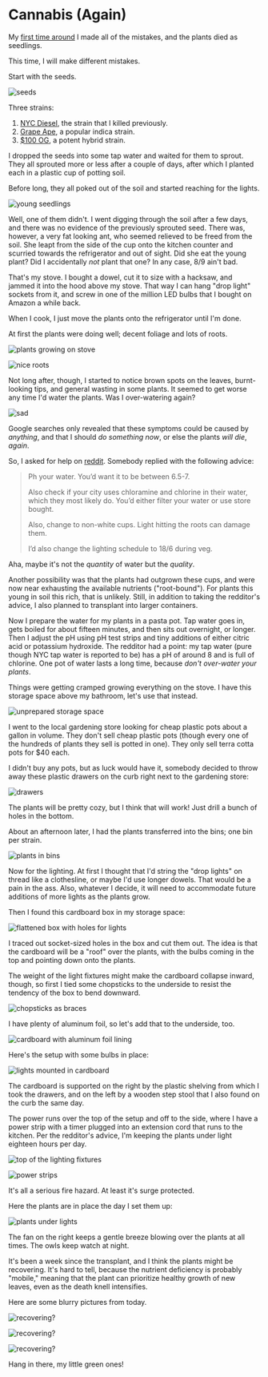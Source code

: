 Cannabis (Again)
================
My [first time around][1] I made all of the mistakes, and the plants died as
seedlings.

This time, I will make different mistakes.

Start with the seeds.

![seeds](seeds_small.webp)

Three strains:

1. [NYC Diesel][2], the strain that I killed previously.
2. [Grape Ape][3], a popular indica strain.
3. [$100 OG][4], a potent hybrid strain.

I dropped the seeds into some tap water and waited for them to sprout.  They
all sprouted more or less after a couple of days, after which I planted each
in a plastic cup of potting soil.

Before long, they all poked out of the soil and started reaching for the
lights.

![young seedlings](young_small.webp)

Well, one of them didn't.  I went digging through the soil after a few days,
and there was no evidence of the previously sprouted seed.  There was, however,
a very fat looking ant, who seemed relieved to be freed from the soil.  She
leapt from the side of the cup onto the kitchen counter and scurried towards
the refrigerator and out of sight.  Did she eat the young plant?  Did I
accidentally _not_ plant that one?  In any case, 8/9 ain't bad.

That's my stove.  I bought a dowel, cut it to size with a hacksaw, and jammed
it into the hood above my stove.  That way I can hang "drop light" sockets from
it, and screw in one of the million LED bulbs that I bought on Amazon a while
back.

When I cook, I just move the plants onto the refrigerator until I'm done.

At first the plants were doing well; decent foliage and lots of roots. 

![plants growing on stove](stove_small.webp)

![nice roots](roots_small.webp)

Not long after, though, I started to notice brown spots on the leaves,
burnt-looking tips, and general wasting in some plants.  It seemed to get
worse any time I'd water the plants.  Was I over-watering again?

![sad](sad_small.webp)

Google searches only revealed that these symptoms could be caused by
_anything_, and that I should _do something now_, or else the plants _will
die_, _again_.

So, I asked for help on [reddit][5].  Somebody replied with the following
advice:

> Ph your water. You’d want it to be between 6.5-7.
>
> Also check if your city uses chloramine and chlorine in their water, which
> they most likely do. You’d either filter your water or use store bought.
>
> Also, change to non-white cups. Light hitting the roots can damage them.
>
> I’d also change the lighting schedule to 18/6 during veg.

Aha, maybe it's not the _quantity_ of water but the _quality_.

Another possibility was that the plants had outgrown these cups, and were now
near exhausting the available nutrients ("root-bound").  For plants this young
in soil this rich, that is unlikely.  Still, in addition to taking the
redditor's advice, I also planned to transplant into larger containers.

Now I prepare the water for my plants in a pasta pot.  Tap water goes in, gets
boiled for about fifteen minutes, and then sits out overnight, or longer.  Then
I adjust the pH using pH test strips and tiny additions of either citric acid
or potassium hydroxide.  The redditor had a point: my tap water (pure though
NYC tap water is reported to be) has a pH of around 8 and is full of chlorine.
One pot of water lasts a long time, because _don't over-water your plants_.

Things were getting cramped growing everything on the stove.  I have this
storage space above my bathroom, let's use that instead.

![unprepared storage space](storage_small.webp)

I went to the local gardening store looking for cheap plastic pots about a
gallon in volume.  They don't sell cheap plastic pots (though every one of
the hundreds of plants they sell is potted in one).  They only sell terra cotta
pots for $40 each.

I didn't buy any pots, but as luck would have it, somebody decided to throw
away these plastic drawers on the curb right next to the gardening store:

![drawers](bins_small.webp)

The plants will be pretty cozy, but I think that will work!  Just drill a bunch
of holes in the bottom.

About an afternoon later, I had the plants transferred into the bins; one bin
per strain.

![plants in bins](plants-in-bins_small.webp)

Now for the lighting.  At first I thought that I'd string the "drop lights" on
thread like a clothesline, or maybe I'd use longer dowels.  That would be a
pain in the ass.  Also, whatever I decide, it will need to accommodate future
additions of more lights as the plants grow.

Then I found this cardboard box in my storage space:

![flattened box with holes for lights](light-holes_small.webp)

I traced out socket-sized holes in the box and cut them out.  The idea is that
the cardboard will be a "roof" over the plants, with the bulbs coming in the 
top and pointing down onto the plants.

The weight of the light fixtures might make the cardboard collapse inward,
though, so first I tied some chopsticks to the underside to resist the tendency
of the box to bend downward.

![chopsticks as braces](chop-sticks_small.webp)

I have plenty of aluminum foil, so let's add that to the underside, too.

![cardboard with aluminum foil lining](foil_small.webp)

Here's the setup with some bulbs in place:

![lights mounted in cardboard](lights-on_small.webp)

The cardboard is supported on the right by the plastic shelving from which I
took the drawers, and on the left by a wooden step stool that I also found
on the curb the same day.

The power runs over the top of the setup and off to the side, where I have
a power strip with a timer plugged into an extension cord that runs to the
kitchen.  Per the redditor's advice, I'm keeping the plants under light
eighteen hours per day.

![top of the lighting fixtures](lights-top_small.webp)

![power strips](power_small.webp)

It's all a serious fire hazard.  At least it's surge protected.

Here the plants are in place the day I set them up:

![plants under lights](with-plants_small.webp)

The fan on the right keeps a gentle breeze blowing over the plants at all
times.  The owls keep watch at night.

It's been a week since the transplant, and I think the plants might be
recovering.  It's hard to tell, because the nutrient deficiency is probably
"mobile," meaning that the plant can prioritize healthy growth of new leaves,
even as the death knell intensifies.

Here are some blurry pictures from today.

![recovering?](recovering-1_small.webp)

![recovering?](recovering-2_small.webp)

![recovering?](recovering-3_small.webp)

Hang in there, my little green ones!

[1]: /cannabis/cannabis.html
[2]: https://www.leafly.com/strains/nyc-diesel
[3]: https://www.leafly.com/strains/grape-ape
[4]: https://www.leafly.com/strains/100-og
[5]: https://www.reddit.com/r/MyFirstGrow/comments/p7qwq3/seedling_brown_spots_and_yellowing/
